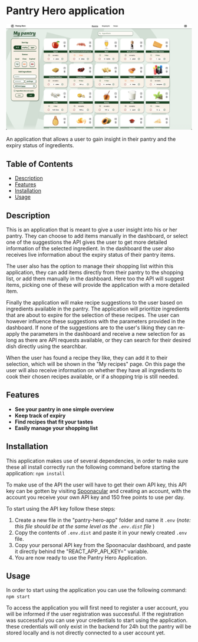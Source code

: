 # Pantry Hero application

![Pantry page screenshot.png](src%2Fassets%2FPantry%20page%20screenshot.png)

An application that allows a user to gain insight in their pantry and the expiry status of ingredients.

## Table of Contents

- [Description](#description)
- [Features](#features)
- [Installation](#installation)
- [Usage](#usage)

## Description

This is an application that is meant to give a user insight into his or her pantry. They can choose to add items manually in the dashboard, or select one of the suggestions the API gives the user to get more detailed information of the selected ingredient. In the dashboard the user also receives live information about the expiry status of their pantry items.

The user also has the option to manage their shopping list within this application, they can add items directly from their pantry to the shopping list, or add them manually in the dashboard. Here too the API will suggest items, picking one of these will provide the application with a more detailed item.

Finally the application will make recipe suggestions to the user based on ingredients available in the pantry. The application will prioritize ingredients that are about to expire for the selection of these recipes. The user can however influence these suggestions with the parameters provided in the dashboard. If none of the suggestions are to the user's liking they can re-apply the parameters in the dashboard and receive a new selection for as long as there are API requests available, or they can search for their desired dish directly using the searchbar.

When the user has found a recipe they like, they can add it to their selection, which will be shown in the "My recipes" page. On this page the user will also receive information on whether they have all ingredients to cook their chosen recipes available, or if a shopping trip is still needed.

## Features

* **See your pantry in one simple overview**
* **Keep track of expiry**
* **Find recipes that fit your tastes**
* **Easily manage your shopping list**

## Installation

This application makes use of several dependencies, in order to make sure these all install correctly run the following command before starting the application:
```npm install```

To make use of the API the user will have to get their own API key, this API key can be gotten by visiting [Spoonacular](https://spoonacular.com/food-api/console#Dashboard) and creating an account, with the account you receive your own API key and 150 free points to use per day.

To start using the API key follow these steps:
1. Create a new file in the "pantry-hero-app" folder and name it ```.env``` (*note: this file should be at the same level as the ```.env.dist``` file* )
2. Copy the contents of ```.env.dist``` and paste it in your newly created ```.env``` file.
3. Copy your personal API key from the Spoonacular dashboard, and paste it directly behind the "REACT_APP_API_KEY=" variable.
4. You are now ready to use the Pantry Hero Application.

## Usage

In order to start using the application you can use the following command: ```npm start``` 

To access the application you will first need to register a user account, you will be informed if the user registration was successful. If the registration was successful you can use your credentials to start using the application.
these credentials will only exist in the backend for 24h but the pantry will be stored locally and is not directly connected to a user account yet.

